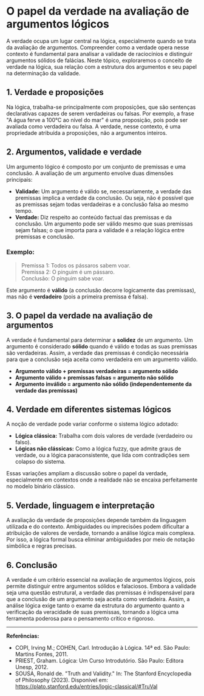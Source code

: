 # O papel da verdade na avaliação de argumentos lógicos

A verdade ocupa um lugar central na lógica, especialmente quando se trata da avaliação de argumentos. Compreender como a verdade opera nesse contexto é fundamental para analisar a validade de raciocínios e distinguir argumentos sólidos de falácias. Neste tópico, exploraremos o conceito de verdade na lógica, sua relação com a estrutura dos argumentos e seu papel na determinação da validade.

## 1. Verdade e proposições

Na lógica, trabalha-se principalmente com proposições, que são sentenças declarativas capazes de serem verdadeiras ou falsas. Por exemplo, a frase "A água ferve a 100°C ao nível do mar" é uma proposição, pois pode ser avaliada como verdadeira ou falsa. A verdade, nesse contexto, é uma propriedade atribuída a proposições, não a argumentos inteiros.

## 2. Argumentos, validade e verdade

Um argumento lógico é composto por um conjunto de premissas e uma conclusão. A avaliação de um argumento envolve duas dimensões principais:

- **Validade:** Um argumento é válido se, necessariamente, a verdade das premissas implica a verdade da conclusão. Ou seja, não é possível que as premissas sejam todas verdadeiras e a conclusão falsa ao mesmo tempo.
- **Verdade:** Diz respeito ao conteúdo factual das premissas e da conclusão. Um argumento pode ser válido mesmo que suas premissas sejam falsas; o que importa para a validade é a relação lógica entre premissas e conclusão.

### Exemplo:

> Premissa 1: Todos os pássaros sabem voar.  
> Premissa 2: O pinguim é um pássaro.  
> Conclusão: O pinguim sabe voar.

Este argumento é **válido** (a conclusão decorre logicamente das premissas), mas não é **verdadeiro** (pois a primeira premissa é falsa).

## 3. O papel da verdade na avaliação de argumentos

A verdade é fundamental para determinar a **solidez** de um argumento. Um argumento é considerado **sólido** quando é válido e todas as suas premissas são verdadeiras. Assim, a verdade das premissas é condição necessária para que a conclusão seja aceita como verdadeira em um argumento válido.

- **Argumento válido + premissas verdadeiras = argumento sólido**
- **Argumento válido + premissas falsas = argumento não sólido**
- **Argumento inválido = argumento não sólido (independentemente da verdade das premissas)**

## 4. Verdade em diferentes sistemas lógicos

A noção de verdade pode variar conforme o sistema lógico adotado:

- **Lógica clássica:** Trabalha com dois valores de verdade (verdadeiro ou falso).
- **Lógicas não clássicas:** Como a lógica fuzzy, que admite graus de verdade, ou a lógica paraconsistente, que lida com contradições sem colapso do sistema.

Essas variações ampliam a discussão sobre o papel da verdade, especialmente em contextos onde a realidade não se encaixa perfeitamente no modelo binário clássico.

## 5. Verdade, linguagem e interpretação

A avaliação da verdade de proposições depende também da linguagem utilizada e do contexto. Ambiguidades ou imprecisões podem dificultar a atribuição de valores de verdade, tornando a análise lógica mais complexa. Por isso, a lógica formal busca eliminar ambiguidades por meio de notação simbólica e regras precisas.

## 6. Conclusão

A verdade é um critério essencial na avaliação de argumentos lógicos, pois permite distinguir entre argumentos sólidos e falaciosos. Embora a validade seja uma questão estrutural, a verdade das premissas é indispensável para que a conclusão de um argumento seja aceita como verdadeira. Assim, a análise lógica exige tanto o exame da estrutura do argumento quanto a verificação da veracidade de suas premissas, tornando a lógica uma ferramenta poderosa para o pensamento crítico e rigoroso.

---

**Referências:**

- COPI, Irving M.; COHEN, Carl. Introdução à Lógica. 14ª ed. São Paulo: Martins Fontes, 2011.
- PRIEST, Graham. Lógica: Um Curso Introdutório. São Paulo: Editora Unesp, 2012.
- SOUSA, Ronald de. "Truth and Validity." In: The Stanford Encyclopedia of Philosophy (2023). Disponível em: https://plato.stanford.edu/entries/logic-classical/#TruVal